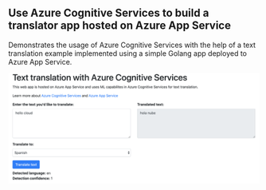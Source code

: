 ## Use Azure Cognitive Services to build a translator app hosted on Azure App Service

Demonstrates the usage of Azure Cognitive Services with the help of a text translation example implemented using a simple Golang app deployed to Azure App Service.

![](translate-app.png)
